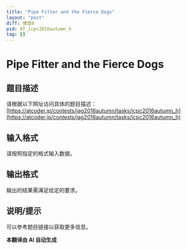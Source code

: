 ```yaml
---
title: "Pipe Fitter and the Fierce Dogs"
layout: "post"
diff: 难度0
pid: AT_icpc2016autumn_h
tag: []
---
```


# Pipe Fitter and the Fierce Dogs

## 题目描述

请根据以下网址访问具体的题目描述：[https://atcoder.jp/contests/jag2016autumn/tasks/icpc2016autumn_h](https://atcoder.jp/contests/jag2016autumn/tasks/icpc2016autumn_h)

## 输入格式

请按照指定的格式输入数据。

## 输出格式

输出的结果需满足给定的要求。

## 说明/提示

可以参考题目链接以获取更多信息。

 **本翻译由 AI 自动生成**

